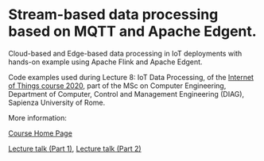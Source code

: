 # Stream-based data processing based on MQTT and Apache Edgent.

Cloud-based and Edge-based data processing in IoT deployments with hands-on example using Apache Flink and Apache Edgent.

Code examples used during Lecture 8: IoT Data Processing, of the [Internet of Things course 2020](http://ichatz.me/Site/InternetOfThings2020), 
part of the MSc on Computer Engineering, Department of Computer, Control and Management Engineering (DIAG), 
Sapienza University of Rome.

More information:

[Course Home Page](http://ichatz.me/Site/InternetOfThings2020)

[Lecture talk (Part 1)](https://youtu.be/tcDoL_001PM), [Lecture talk (Part 2)](https://youtu.be/0njozHFYC14)

